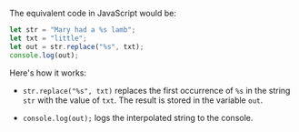 The equivalent code in JavaScript would be:

```javascript
let str = "Mary had a %s lamb";
let txt = "little";
let out = str.replace("%s", txt);
console.log(out);
```

Here's how it works:

- `str.replace("%s", txt)` replaces the first occurrence of `%s` in the string `str` with the value of `txt`. The result is stored in the variable `out`. 

- `console.log(out);` logs the interpolated string to the console.
